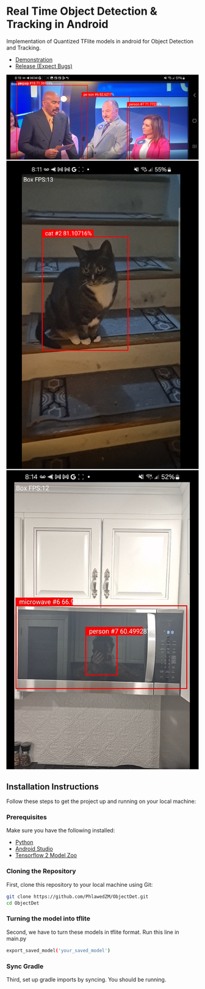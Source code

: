# Real Time Object Detection & Tracking in Android

Implementation of Quantized TFlite models in android for Object Detection and Tracking.
- [Demonstration](https://youtu.be/p8af3-unmQA)
- [Release (Expect Bugs)]()

![Example 1](https://github.com/zacharymartinson/ObjectDet/blob/master/ObjectDetection1.png)
![Example 2](https://github.com/zacharymartinson/ObjectDet/blob/master/ObjectDetection2.png)
![Example 3](https://github.com/zacharymartinson/ObjectDet/blob/master/ObjectDetection3.png)

## Installation Instructions

Follow these steps to get the project up and running on your local machine:

### Prerequisites
Make sure you have the following installed:

- [Python](https://www.python.org/)
- [Android Studio](https://developer.android.com/studio)
- [Tensorflow 2 Model Zoo](https://github.com/tensorflow/models/blob/master/research/object_detection/g3doc/tf2_detection_zoo.md)

### Cloning the Repository
First, clone this repository to your local machine using Git:

```bash
git clone https://github.com/PhlawedZM/ObjectDet.git
cd ObjectDet
```


### Turning the model into tflite
Second, we have to turn these models in tflite format. Run this line in main.py


```bash
export_saved_model('your_saved_model')
```


### Sync Gradle
Third, set up gradle imports by syncing.
You should be running.
